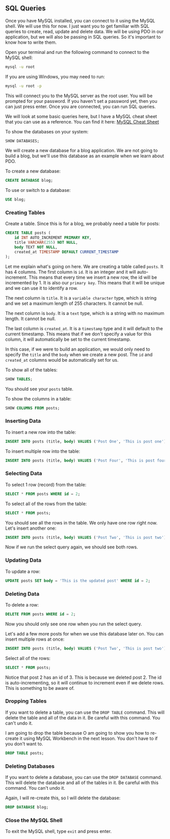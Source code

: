 ## SQL Queries

Once you have MySQL installed, you can connect to it using the MySQL shell. We will use this for now. I just want you to get familiar with SQL queries to create, read, update and delete data. We will be using PDO in our application, but we will also be passing in SQL queries. So it's important to know how to write them.

Open your terminal and run the following command to connect to the MySQL shell:

```bash
mysql -u root
```

If you are using Windows, you may need to run:

```bash
mysql -u root -p
```

This will connect you to the MySQL server as the root user. You will be prompted for your password. If you haven't set a password yet, then you can just press enter. Once you are connected, you can run SQL queries.

We will look at some basic queries here, but I have a MySQL cheat sheet that you can use as a reference. You can find it here: [MySQL Cheat Sheet](https://gist.github.com/bradtraversy/c831baaad44343cc945e76c2e30927b3)

To show the databases on your system:

```sql
SHOW DATABASES;
```

We will create a new database for a blog application. We are not going to build a blog, but we'll use this database as an example when we learn about PDO.

To create a new database:

```sql
CREATE DATABASE blog;
```

To use or switch to a database:

```sql
USE blog;
```

### Creating Tables

Create a table. Since this is for a blog, we probably need a table for posts:

```sql
CREATE TABLE posts (
    id INT AUTO_INCREMENT PRIMARY KEY,
    title VARCHAR(255) NOT NULL,
    body TEXT NOT NULL,
    created_at TIMESTAMP DEFAULT CURRENT_TIMESTAMP
);
```

Let me explain what's going on here. We are creating a table called `posts`. It has 4 columns. The first column is `id`. It is an integer and it will auto-increment. This means that every time we insert a new row, the id will be incremented by 1. It is also our `primary key`. This means that it will be unique and we can use it to identify a row.

The next column is `title`. It is a `variable character` type, which is string and we set a maximum length of 255 characters. It cannot be null.

The next column is `body`. It is a `text` type, which is a string with no maximum length. It cannot be null.

The last column is `created_at`. It is a `timestamp` type and it will default to the current timestamp. This means that if we don't specify a value for this column, it will automatically be set to the current timestamp.

In this case, if we were to build an application, we would only need to specify the `title` and the `body` when we create a new post. The `id` and `created_at` columns would be automatically set for us.

To show all of the tables:

```sql
SHOW TABLES;
```

You should see your `posts` table.

To show the columns in a table:

```sql
SHOW COLUMNS FROM posts;
```

### Inserting Data

To insert a new row into the table:

```sql
INSERT INTO posts (title, body) VALUES ('Post One', 'This is post one');
```

To insert multiple row into the table: 
```sql
INSERT INTO posts (title, body) VALUES ('Post Four', 'This is post four'), ('Post Five', 'This is post five');
```

### Selecting Data

To select 1 row (record) from the table: 
```sql
SELECT * FROM posts WHERE id = 2;
```

To select all of the rows from the table:

```sql
SELECT * FROM posts;
```

You should see all the rows in the table. We only have one row right now. Let's insert another one:

```sql
INSERT INTO posts (title, body) VALUES ('Post Two', 'This is post two');
```

Now if we run the select query again, we should see both rows.

### Updating Data

To update a row:

```sql
UPDATE posts SET body = 'This is the updated post' WHERE id = 2;
```

### Deleting Data

To delete a row:

```sql
DELETE FROM posts WHERE id = 2;
```

Now you should only see one row when you run the select query.

Let's add a few more posts for when we use this database later on. You can insert multiple rows at once:

```sql
INSERT INTO posts (title, body) VALUES ('Post Two', 'This is post two'), ('Post Three', 'This is post three'), ('Post Four', 'This is post four'), ('Post Five', 'This is post five');
```

Select all of the rows:

```sql
SELECT * FROM posts;
```

Notice that post 2 has an id of 3. This is because we deleted post 2. The id is auto-incrementing, so it will continue to increment even if we delete rows. This is something to be aware of.

### Dropping Tables

If you want to delete a table, you can use the `DROP TABLE` command. This will delete the table and all of the data in it. Be careful with this command. You can't undo it.

I am going to drop the table because O am going to show you how to re-create it using MySQL Workbench in the next lesson. You don't have to if you don't want to.

```sql
DROP TABLE posts;
```

### Deleting Databases

If you want to delete a database, you can use the `DROP DATABASE` command. This will delete the database and all of the tables in it. Be careful with this command. You can't undo it.

Again, I will re-create this, so I will delete the database:

```sql
DROP DATABASE blog;
```

### Close the MySQL Shell

To exit the MySQL shell, type `exit` and press enter.

